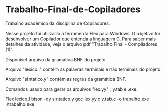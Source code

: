 # Trabalho-Final-de-Copiladores
Trabalho acadêmico da disciplina de Copiladores.

Nesse projeto foi utilizado a ferramenta Flex para Windows. O objetivo foi desenvolver um Copilador que entenda a linguagem C. Para saber mais detalhes da atividade, veja o arquivo pdf "Trabalho Final - Compiladores (1)".

Disponível arquivo da gramática BNF do projeto.

Arquivo "lexico.l" contém as palavras terminais e não terminais do projeto.

Arquivo "sintatico.y" contém as regras da gramática BNF.

Comandos usado para gerar os arquivos "lex.yy" ,  y.tab e .exe.

Flex lexico.l
bison -dy sintatico.y
gcc lex.yy.c y.tab.c -o trabalho.exe
.\trabalho.exe
